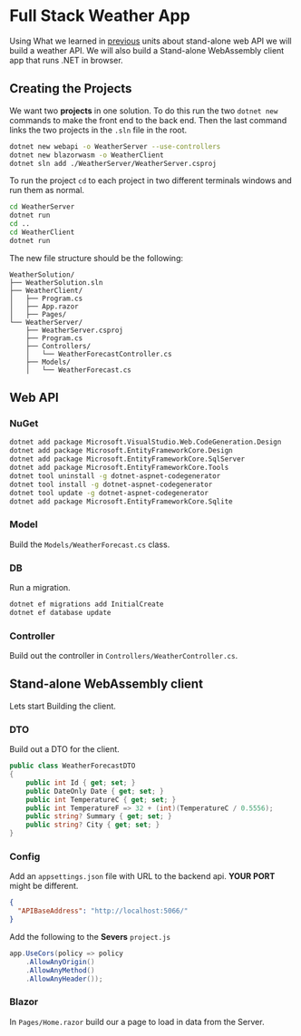 # Full Stack Weather App

Using What we learned in [previous](https://learn.microsoft.com/en-us/aspnet/core/tutorials/first-mongo-app?view=aspnetcore-9.0&tabs=visual-studio) units about stand-alone web API we will build a weather API.
We will also build a Stand-alone WebAssembly client app that runs .NET in browser.

## Creating the Projects

We want two **projects** in one solution. 
To do this run the two `dotnet new` commands to make the front end to the back end. 
Then the last command links the two projects in the `.sln` file in the root. 

```bash
dotnet new webapi -o WeatherServer --use-controllers
dotnet new blazorwasm -o WeatherClient
dotnet sln add ./WeatherServer/WeatherServer.csproj 
```

To run the project `cd` to each project in two different terminals windows and run them as normal. 

```bash
cd WeatherServer
dotnet run 
cd ..
cd WeatherClient
dotnet run
```

The new file structure should be the following: 

```
WeatherSolution/
├── WeatherSolution.sln
├── WeatherClient/
│   ├── Program.cs
│   ├── App.razor
│   ├── Pages/
└── WeatherServer/
    ├── WeatherServer.csproj
    ├── Program.cs
    ├── Controllers/
    │   └── WeatherForecastController.cs
    ├── Models/
    │   └── WeatherForecast.cs
```


## Web API

### NuGet

```bash
dotnet add package Microsoft.VisualStudio.Web.CodeGeneration.Design
dotnet add package Microsoft.EntityFrameworkCore.Design
dotnet add package Microsoft.EntityFrameworkCore.SqlServer
dotnet add package Microsoft.EntityFrameworkCore.Tools
dotnet tool uninstall -g dotnet-aspnet-codegenerator
dotnet tool install -g dotnet-aspnet-codegenerator
dotnet tool update -g dotnet-aspnet-codegenerator
dotnet add package Microsoft.EntityFrameworkCore.Sqlite
```

### Model

Build the `Models/WeatherForecast.cs` class.

### DB

Run a migration.

```bash
dotnet ef migrations add InitialCreate
dotnet ef database update
```

### Controller

Build out the controller in `Controllers/WeatherController.cs`. 

## Stand-alone WebAssembly client

Lets start Building the client. 


### DTO

Build out a DTO for the client. 

```csharp
public class WeatherForecastDTO
{
    public int Id { get; set; }
    public DateOnly Date { get; set; }
    public int TemperatureC { get; set; }
    public int TemperatureF => 32 + (int)(TemperatureC / 0.5556);
    public string? Summary { get; set; }
    public string? City { get; set; }
}
```

### Config

Add an `appsettings.json` file with URL to the backend api. 
**YOUR PORT** might be different. 

```json
{
  "APIBaseAddress": "http://localhost:5066/"
}
```

Add the following to the **Severs** `project.js`

```csharp
app.UseCors(policy => policy
    .AllowAnyOrigin()
    .AllowAnyMethod()
    .AllowAnyHeader());
```


### Blazor

In `Pages/Home.razor` build our a page to load in data from the Server. 